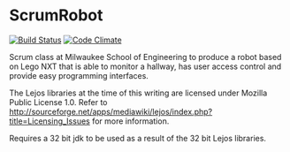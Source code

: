 ScrumRobot
==========

[![Build Status](https://secure.travis-ci.org/atscott/ScrumRobot.png?branch=master)](http://travis-ci.org/atscott/ScrumRobot)
[![Code Climate](https://codeclimate.com/github/atscott/ScrumRobot.png)](https://codeclimate.com/github/atscott/ScrumRobot)

Scrum class at Milwaukee School of Engineering to produce a robot based on Lego NXT that is able to monitor a hallway, has user access control and provide easy programming interfaces.

The Lejos libraries at the time of this writing are licensed under Mozilla Public License 1.0. Refer to http://sourceforge.net/apps/mediawiki/lejos/index.php?title=Licensing_Issues for more information.

Requires a 32 bit jdk to be used as a result of the 32 bit Lejos libraries.
